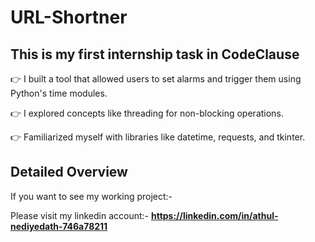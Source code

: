 # URL-Shortner

## This is my first internship task in CodeClause

👉 I built a tool that allowed users to set alarms and trigger them using Python's time modules. 

👉 I explored concepts like threading for non-blocking operations.  

👉 Familiarized myself with libraries like datetime, requests, and tkinter.

## Detailed Overview

If you want to see my working project:-

Please visit my linkedin account:- **https://linkedin.com/in/athul-nediyedath-746a78211**



